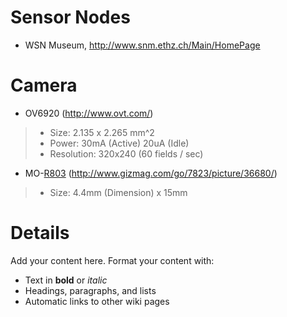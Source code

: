 # Sensor Nodes #

  * WSN Museum, http://www.snm.ethz.ch/Main/HomePage

# Camera #

  * OV6920 (http://www.ovt.com/)
> - Size: 2.135 x 2.265 mm^2
> - Power: 30mA (Active) 20uA (Idle)
> - Resolution: 320x240 (60 fields / sec)


  * MO-[R803](https://code.google.com/p/truth/source/detail?r=803) (http://www.gizmag.com/go/7823/picture/36680/)
> - Size: 4.4mm (Dimension) x 15mm


# Details #

Add your content here.  Format your content with:
  * Text in **bold** or _italic_
  * Headings, paragraphs, and lists
  * Automatic links to other wiki pages